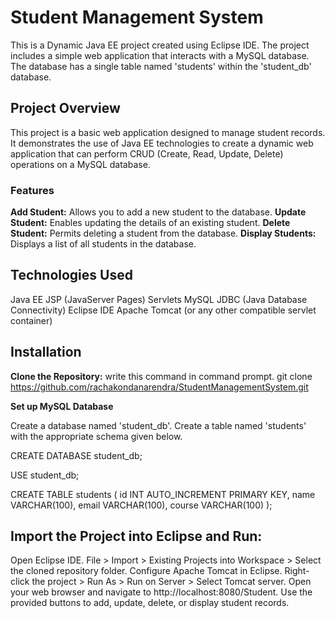 # Student Management System

This is a Dynamic Java EE project created using Eclipse IDE.
The project includes a simple web application that interacts with a MySQL database.
The database has a single table named 'students' within the 'student_db' database.


## Project Overview

This project is a basic web application designed to manage student records. It demonstrates the use of Java EE technologies to create a dynamic web application that can perform CRUD (Create, Read, Update, Delete) operations on a MySQL database.
### Features
**Add Student:** Allows you to add a new student to the database.
**Update Student:** Enables updating the details of an existing student.
**Delete Student:** Permits deleting a student from the database.
**Display Students:** Displays a list of all students in the database.

## Technologies Used
Java EE
JSP (JavaServer Pages)
Servlets
MySQL
JDBC (Java Database Connectivity)
Eclipse IDE
Apache Tomcat (or any other compatible servlet container)

## Installation

**Clone the Repository:**
write this command in command prompt.
git clone https://github.com/rachakondanarendra/StudentManagementSystem.git

**Set up MySQL Database**

Create a database named 'student_db'.
Create a table named 'students' with the appropriate schema given below.

CREATE DATABASE student_db;

USE student_db;

CREATE TABLE students (
  id INT AUTO_INCREMENT PRIMARY KEY,
  name VARCHAR(100),
  email VARCHAR(100),
  course VARCHAR(100)
);

## Import the Project into Eclipse and Run:
Open Eclipse IDE.
File > Import > Existing Projects into Workspace > Select the cloned repository folder.
Configure Apache Tomcat in Eclipse.
Right-click the project > Run As > Run on Server > Select Tomcat server.
Open your web browser and navigate to http://localhost:8080/Student.
Use the provided buttons to add, update, delete, or display student records.

